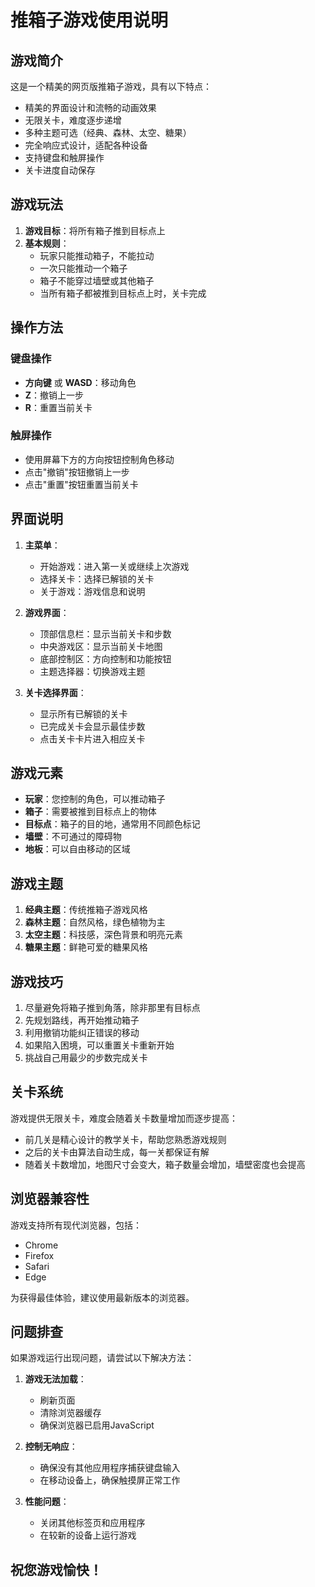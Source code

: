 # 推箱子游戏使用说明

## 游戏简介

这是一个精美的网页版推箱子游戏，具有以下特点：

- 精美的界面设计和流畅的动画效果
- 无限关卡，难度逐步递增
- 多种主题可选（经典、森林、太空、糖果）
- 完全响应式设计，适配各种设备
- 支持键盘和触屏操作
- 关卡进度自动保存

## 游戏玩法

1. **游戏目标**：将所有箱子推到目标点上
2. **基本规则**：
   - 玩家只能推动箱子，不能拉动
   - 一次只能推动一个箱子
   - 箱子不能穿过墙壁或其他箱子
   - 当所有箱子都被推到目标点上时，关卡完成

## 操作方法

### 键盘操作
- **方向键** 或 **WASD**：移动角色
- **Z**：撤销上一步
- **R**：重置当前关卡

### 触屏操作
- 使用屏幕下方的方向按钮控制角色移动
- 点击"撤销"按钮撤销上一步
- 点击"重置"按钮重置当前关卡

## 界面说明

1. **主菜单**：
   - 开始游戏：进入第一关或继续上次游戏
   - 选择关卡：选择已解锁的关卡
   - 关于游戏：游戏信息和说明

2. **游戏界面**：
   - 顶部信息栏：显示当前关卡和步数
   - 中央游戏区：显示当前关卡地图
   - 底部控制区：方向控制和功能按钮
   - 主题选择器：切换游戏主题

3. **关卡选择界面**：
   - 显示所有已解锁的关卡
   - 已完成关卡会显示最佳步数
   - 点击关卡卡片进入相应关卡

## 游戏元素

- **玩家**：您控制的角色，可以推动箱子
- **箱子**：需要被推到目标点上的物体
- **目标点**：箱子的目的地，通常用不同颜色标记
- **墙壁**：不可通过的障碍物
- **地板**：可以自由移动的区域

## 游戏主题

1. **经典主题**：传统推箱子游戏风格
2. **森林主题**：自然风格，绿色植物为主
3. **太空主题**：科技感，深色背景和明亮元素
4. **糖果主题**：鲜艳可爱的糖果风格

## 游戏技巧

1. 尽量避免将箱子推到角落，除非那里有目标点
2. 先规划路线，再开始推动箱子
3. 利用撤销功能纠正错误的移动
4. 如果陷入困境，可以重置关卡重新开始
5. 挑战自己用最少的步数完成关卡

## 关卡系统

游戏提供无限关卡，难度会随着关卡数量增加而逐步提高：

- 前几关是精心设计的教学关卡，帮助您熟悉游戏规则
- 之后的关卡由算法自动生成，每一关都保证有解
- 随着关卡数增加，地图尺寸会变大，箱子数量会增加，墙壁密度也会提高

## 浏览器兼容性

游戏支持所有现代浏览器，包括：
- Chrome
- Firefox
- Safari
- Edge

为获得最佳体验，建议使用最新版本的浏览器。

## 问题排查

如果游戏运行出现问题，请尝试以下解决方法：

1. **游戏无法加载**：
   - 刷新页面
   - 清除浏览器缓存
   - 确保浏览器已启用JavaScript

2. **控制无响应**：
   - 确保没有其他应用程序捕获键盘输入
   - 在移动设备上，确保触摸屏正常工作

3. **性能问题**：
   - 关闭其他标签页和应用程序
   - 在较新的设备上运行游戏

## 祝您游戏愉快！
